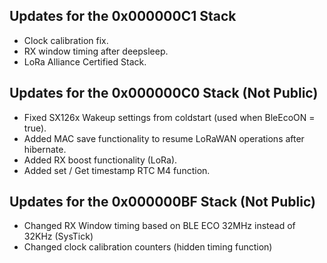## Updates for the 0x000000C1 Stack

- Clock calibration fix.
- RX window timing after deepsleep.
- LoRa Alliance Certified Stack.

## Updates for the 0x000000C0 Stack (Not Public)

 - Fixed SX126x Wakeup settings from coldstart (used when BleEcoON = true).
 - Added MAC save functionality to resume LoRaWAN operations after hibernate.
 - Added RX boost functionality (LoRa).
 - Added set / Get timestamp RTC M4 function.

## Updates for the 0x000000BF Stack (Not Public)

 - Changed RX Window timing based on BLE ECO 32MHz instead of 32KHz (SysTick)
 - Changed clock calibration counters (hidden timing function)

